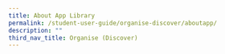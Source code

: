 ```yaml
---
title: About App Library
permalink: /student-user-guide/organise-discover/aboutapp/
description: ""
third_nav_title: Organise (Discover)
---
```

